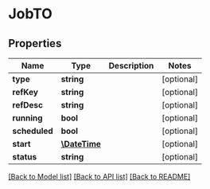 # JobTO

## Properties
Name | Type | Description | Notes
------------ | ------------- | ------------- | -------------
**type** | **string** |  | [optional] 
**refKey** | **string** |  | [optional] 
**refDesc** | **string** |  | [optional] 
**running** | **bool** |  | [optional] 
**scheduled** | **bool** |  | [optional] 
**start** | [**\DateTime**](\DateTime.md) |  | [optional] 
**status** | **string** |  | [optional] 

[[Back to Model list]](../README.md#documentation-for-models) [[Back to API list]](../README.md#documentation-for-api-endpoints) [[Back to README]](../README.md)



